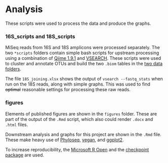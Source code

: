 # Analysis

These scripts were used to process the data and produce the graphs.

### 16S_scripts and 18S_scripts

MiSeq reads from 16S and 18S amplicons were processed separately. The two
`*scripts` folders contain simple bash scripts for upstream processing using
a combination of [Qiime 1.9.1](https://github.com/biocore/qiime) and
[VSEARCH](https://github.com/torognes/vsearch). These scripts were used to
cluster and annotate OTUs and build the two `.biom` tables in the [two data folders](https://github.com/pnnl/bernstein-2017-productivity-and-diversity-2/tree/master/data/).

The file `18S_joining.xlsx` shows the output of `vsearch --fastq_stats` when run
on the 18S reads, along with simple graphs. This was used to find ~~optimal~~
reasonable settings for processing these raw reads.

### figures

Elements of published figures are shown in the `figures` folder. These are part
of the output of the `.Rmd` script, which also could render `.docx` and `.html`
files.

Downstream analysis and graphs for this project are shown in the `.Rmd` file.
These make heavy use of [Phyloseq](https://github.com/joey711/phyloseq),
[vegan](https://cran.r-project.org/web/packages/vegan/index.html), and
[ggplot2](http://ggplot2.tidyverse.org/).

To increase reproducibility, the [Microsoft R Open](https://mran.microsoft.com/open/)
and the [checkpoint package](https://mran.microsoft.com/documents/rro/reproducibility/#timemachine)
are used.
